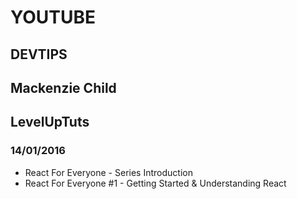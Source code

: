 # YOUTUBE
## DEVTIPS

## Mackenzie Child

## LevelUpTuts
### 14/01/2016
- React For Everyone - Series Introduction
- React For Everyone #1 - Getting Started & Understanding React